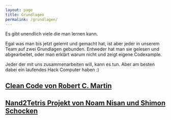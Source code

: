 ```yaml
---
layout: page
title: Grundlagen
permalink: /grundlagen/
---
```


Es gibt unendlich viele die man lernen kann. 

Egal was man bis jetzt gelernt und gemacht hat, ist aber jeder in unserem Team auf zwei Grundlagen gebunden.
Entweder hat man sie gelesen und abgearbeitet, oder man erklärt warum nicht und zeigt eigene Codexample. 

Jeder der mit uns zusammenarbeiten will, kann es tun. Aber am besten dabei ein laufendes Hack Computer haben :)

## [Clean Code von Robert C. Martin](https://cleancoders.com)
## [Nand2Tetris Projekt von Noam Nisan und Shimon Schocken](https://www.nand2tetris.org)


